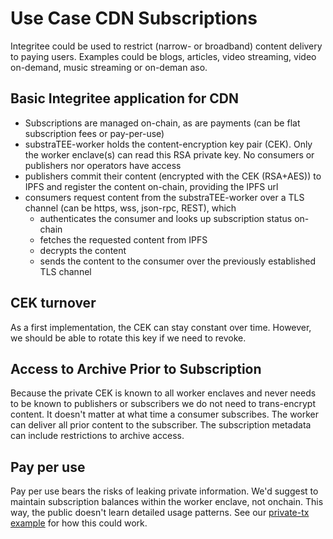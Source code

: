 # Use Case CDN Subscriptions

Integritee could be used to restrict (narrow- or broadband) content delivery to paying users. Examples could be blogs, articles, video streaming, video on-demand, music streaming or on-deman aso.

## Basic Integritee application for CDN

* Subscriptions are managed on-chain, as are payments (can be flat subscription fees or pay-per-use)
* substraTEE-worker holds the content-encryption key pair (CEK). Only the worker enclave(s) can read this RSA private key.
No consumers or publishers nor operators have access
* publishers commit their content (encrypted with the CEK (RSA+AES)) to IPFS and register the content on-chain, providing the IPFS url
* consumers request content from the substraTEE-worker over a TLS channel (can be https, wss, json-rpc, REST), which
  * authenticates the consumer and looks up subscription status on-chain
  * fetches the requested content from IPFS
  * decrypts the content
  * sends the content to the consumer over the previously established TLS channel

## CEK turnover

As a first implementation, the CEK can stay constant over time. However, we should be able to rotate this key if we need to revoke.

## Access to Archive Prior to Subscription

Because the private CEK is known to all worker enclaves and never needs to be known to publishers or subscribers we do not need to trans-encrypt content.
It doesn't matter at what time a consumer subscribes. The worker can deliver all prior content to the subscriber.
The subscription metadata can include restrictions to archive access.

## Pay per use

Pay per use bears the risks of leaking private information. We'd suggest to maintain subscription balances within the worker enclave, not onchain. This way, the public doesn't learn detailed usage patterns. See our [private-tx example](./M5_DEMO.md) for how this could work.
